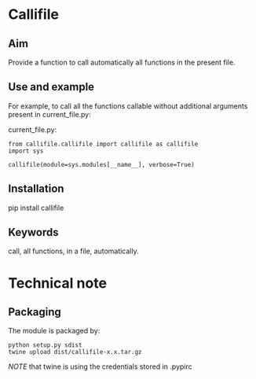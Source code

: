 # Callifile

## Aim

Provide a function to call automatically all functions in the present file.

## Use and example

For example, to call all the functions callable without additional arguments present in current_file.py:


current_file.py:
```
from callifile.callifile import callifile as callifile
import sys

callifile(module=sys.modules[__name__], verbose=True)
```

## Installation

pip install callifile

## Keywords

call, all functions, in a file, automatically.

# Technical note

## Packaging

The module is packaged by:

```
python setup.py sdist
twine upload dist/callifile-x.x.tar.gz
```

*NOTE* that twine is using the credentials stored in .pypirc
